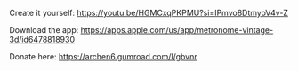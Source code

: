 Create it yourself: https://youtu.be/HGMCxqPKPMU?si=IPmvo8DtmyoV4v-Z

Download the app: https://apps.apple.com/us/app/metronome-vintage-3d/id6478818930

Donate here: https://archen6.gumroad.com/l/gbvnr

